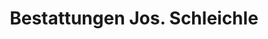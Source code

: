 ---
title: "Bestattungen Jos. Schleichle"
url: /koesslarn/bestattungen-jos-schleichle/
shop: Bestattungen
---